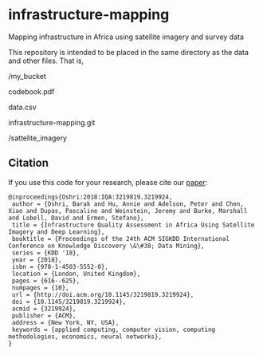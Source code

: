 # infrastructure-mapping
Mapping infrastructure in Africa using satellite imagery and survey data

This repository is intended to be placed in the same directory as the data and other files. That is,

/my_bucket

  codebook.pdf
  
  data.csv
  
  infrastructure-mapping.git
  
  /sattelite_imagery
  
## Citation
If you use this code for your research, please cite our [paper](https://arxiv.org/abs/1806.00894):

```
@inproceedings{Oshri:2018:IQA:3219819.3219924,
 author = {Oshri, Barak and Hu, Annie and Adelson, Peter and Chen, Xiao and Dupas, Pascaline and Weinstein, Jeremy and Burke, Marshall and Lobell, David and Ermon, Stefano},
 title = {Infrastructure Quality Assessment in Africa Using Satellite Imagery and Deep Learning},
 booktitle = {Proceedings of the 24th ACM SIGKDD International Conference on Knowledge Discovery \&\#38; Data Mining},
 series = {KDD '18},
 year = {2018},
 isbn = {978-1-4503-5552-0},
 location = {London, United Kingdom},
 pages = {616--625},
 numpages = {10},
 url = {http://doi.acm.org/10.1145/3219819.3219924},
 doi = {10.1145/3219819.3219924},
 acmid = {3219924},
 publisher = {ACM},
 address = {New York, NY, USA},
 keywords = {applied computing, computer vision, computing methodologies, economics, neural networks},
} 

```
